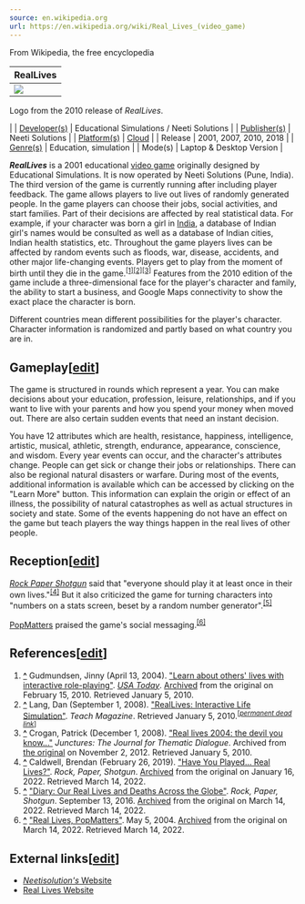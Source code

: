 ```yaml
---
source: en.wikipedia.org
url: https://en.wikipedia.org/wiki/Real_Lives_(video_game)
---
```


From Wikipedia, the free encyclopedia

| RealLives |
| --- |
| [![](https://upload.wikimedia.org/wikipedia/en/thumb/f/f4/Real_Lives_2010_Logo.png/220px-Real_Lives_2010_Logo.png)](https://en.wikipedia.org/wiki/File:Real_Lives_2010_Logo.png)
Logo from the 2010 release of _RealLives_.

 |
| [Developer(s)](https://en.wikipedia.org/wiki/Video_game_developer "Video game developer") | Educational Simulations / Neeti Solutions |
| [Publisher(s)](https://en.wikipedia.org/wiki/Video_game_publisher "Video game publisher") | Neeti Solutions |
| [Platform(s)](https://en.wikipedia.org/wiki/Computing_platform "Computing platform") | [Cloud](https://en.wikipedia.org/wiki/Cloud "Cloud") |
| Release | 2001, 2007, 2010, 2018 |
| [Genre(s)](https://en.wikipedia.org/wiki/Video_game_genre "Video game genre") | Education, simulation |
| Mode(s) | Laptop & Desktop Version |

_**RealLives**_ is a 2001 educational [video game](https://en.wikipedia.org/wiki/Video_game "Video game") originally designed by Educational Simulations. It is now operated by Neeti Solutions (Pune, India). The third version of the game is currently running after including player feedback. The game allows players to live out lives of randomly generated people. In the game players can choose their jobs, social activities, and start families. Part of their decisions are affected by real statistical data. For example, if your character was born a girl in [India](https://en.wikipedia.org/wiki/India "India"), a database of Indian girl's names would be consulted as well as a database of Indian cities, Indian health statistics, etc. Throughout the game players lives can be affected by random events such as floods, war, disease, accidents, and other major life-changing events. Players get to play from the moment of birth until they die in the game.<sup id="cite_ref-1"><a href="https://en.wikipedia.org/wiki/Real_Lives_(video_game)#cite_note-1">[1]</a></sup><sup id="cite_ref-2"><a href="https://en.wikipedia.org/wiki/Real_Lives_(video_game)#cite_note-2">[2]</a></sup><sup id="cite_ref-3"><a href="https://en.wikipedia.org/wiki/Real_Lives_(video_game)#cite_note-3">[3]</a></sup> Features from the 2010 edition of the game include a three-dimensional face for the player's character and family, the ability to start a business, and Google Maps connectivity to show the exact place the character is born.

Different countries mean different possibilities for the player's character. Character information is randomized and partly based on what country you are in.

## Gameplay\[[edit](https://en.wikipedia.org/w/index.php?title=Real_Lives_(video_game)&action=edit&section=1 "Edit section: Gameplay")\]

The game is structured in rounds which represent a year. You can make decisions about your education, profession, leisure, relationships, and if you want to live with your parents and how you spend your money when moved out. There are also certain sudden events that need an instant decision.

You have 12 attributes which are health, resistance, happiness, intelligence, artistic, musical, athletic, strength, endurance, appearance, conscience, and wisdom. Every year events can occur, and the character's attributes change. People can get sick or change their jobs or relationships. There can also be regional natural disasters or warfare. During most of the events, additional information is available which can be accessed by clicking on the "Learn More" button. This information can explain the origin or effect of an illness, the possibility of natural catastrophes as well as actual structures in society and state. Some of the events happening do not have an effect on the game but teach players the way things happen in the real lives of other people.

## Reception\[[edit](https://en.wikipedia.org/w/index.php?title=Real_Lives_(video_game)&action=edit&section=2 "Edit section: Reception")\]

_[Rock Paper Shotgun](https://en.wikipedia.org/wiki/Rock_Paper_Shotgun "Rock Paper Shotgun")_ said that "everyone should play it at least once in their own lives."<sup id="cite_ref-4"><a href="https://en.wikipedia.org/wiki/Real_Lives_(video_game)#cite_note-4">[4]</a></sup> But it also criticized the game for turning characters into "numbers on a stats screen, beset by a random number generator".<sup id="cite_ref-5"><a href="https://en.wikipedia.org/wiki/Real_Lives_(video_game)#cite_note-5">[5]</a></sup>

[PopMatters](https://en.wikipedia.org/wiki/PopMatters "PopMatters") praised the game's social messaging.<sup id="cite_ref-6"><a href="https://en.wikipedia.org/wiki/Real_Lives_(video_game)#cite_note-6">[6]</a></sup>

## References\[[edit](https://en.wikipedia.org/w/index.php?title=Real_Lives_(video_game)&action=edit&section=3 "Edit section: References")\]

1.  **[^](https://en.wikipedia.org/wiki/Real_Lives_(video_game)#cite_ref-1 "Jump up")** Gudmundsen, Jinny (April 13, 2004). ["Learn about others' lives with interactive role-playing"](https://www.usatoday.com/tech/columnist/jinnygudmundsen/2004-04-13-jinny_x.htm). _[USA Today](https://en.wikipedia.org/wiki/USA_Today "USA Today")_. [Archived](https://web.archive.org/web/20100215022033/http://www.usatoday.com/tech/columnist/jinnygudmundsen/2004-04-13-jinny_x.htm) from the original on February 15, 2010. Retrieved January 5, 2010.
2.  **[^](https://en.wikipedia.org/wiki/Real_Lives_(video_game)#cite_ref-2 "Jump up")** Lang, Dan (September 1, 2008). ["RealLives: Interactive Life Simulation"](https://www.questia.com/read/1P3-1809993411). _Teach Magazine_. Retrieved January 5, 2010.<sup><span>[<i><a href="https://en.wikipedia.org/wiki/Wikipedia:Link_rot" title="Wikipedia:Link rot"><span title="&nbsp;Dead link tagged January 2024">permanent dead link</span></a></i>]</span></sup>
3.  **[^](https://en.wikipedia.org/wiki/Real_Lives_(video_game)#cite_ref-3 "Jump up")** Crogan, Patrick (December 1, 2008). ["Real lives 2004: the devil you know..."](https://web.archive.org/web/20121102203555/http://www.highbeam.com/doc/1G1-191350989.html) _Junctures: The Journal for Thematic Dialogue_. Archived from [the original](http://www.highbeam.com/doc/1G1-191350989.html) on November 2, 2012. Retrieved January 5, 2010.
4.  **[^](https://en.wikipedia.org/wiki/Real_Lives_(video_game)#cite_ref-4 "Jump up")** Caldwell, Brendan (February 26, 2019). ["Have You Played… Real Lives?"](https://www.rockpapershotgun.com/have-you-played-real-lives). _Rock, Paper, Shotgun_. [Archived](https://web.archive.org/web/20220116183351/https://www.rockpapershotgun.com/have-you-played-real-lives) from the original on January 16, 2022. Retrieved March 14, 2022.
5.  **[^](https://en.wikipedia.org/wiki/Real_Lives_(video_game)#cite_ref-5 "Jump up")** ["Diary: Our Real Lives and Deaths Across the Globe"](https://www.rockpapershotgun.com/real-lives-diary-educational-sim). _Rock, Paper, Shotgun_. September 13, 2016. [Archived](https://web.archive.org/web/20220314143021/https://www.rockpapershotgun.com/real-lives-diary-educational-sim) from the original on March 14, 2022. Retrieved March 14, 2022.
6.  **[^](https://en.wikipedia.org/wiki/Real_Lives_(video_game)#cite_ref-6 "Jump up")** ["Real Lives, PopMatters"](https://www.popmatters.com/real-lives-2496228742.html). May 5, 2004. [Archived](https://web.archive.org/web/20220314142758/https://www.popmatters.com/real-lives-2496228742.html) from the original on March 14, 2022. Retrieved March 14, 2022.

## External links\[[edit](https://en.wikipedia.org/w/index.php?title=Real_Lives_(video_game)&action=edit&section=4 "Edit section: External links")\]

-   [_Neetisolution's_ Website](https://neetisolutions.com/')
-   [Real Lives Website](https://reallivesworld.com/)
